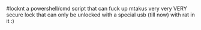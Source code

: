 #locknt
a powershell/cmd script that can fuck up mtakus very very VERY secure lock that can only be unlocked with a special usb (till now) with rat in it :)
